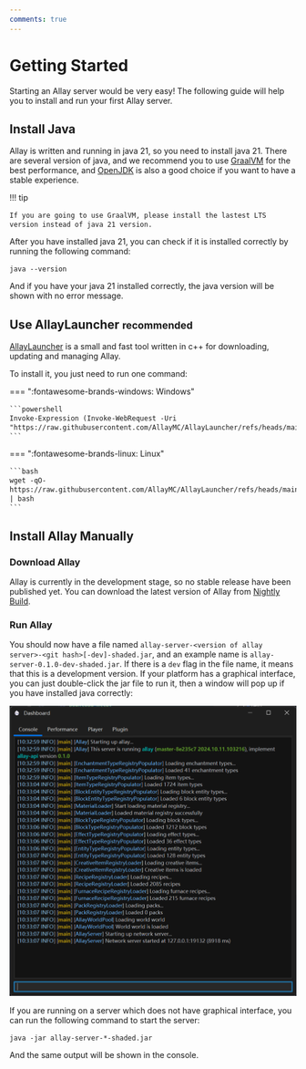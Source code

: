 ```yaml
---
comments: true
---
```


# Getting Started

Starting an Allay server would be very easy! The following guide will help you to
install and run your first Allay server.

## Install Java

Allay is written and running in java 21, so you need to install java 21.
There are several version of java, and we recommend you to use [GraalVM](https://www.graalvm.org/) for the best
performance,
and [OpenJDK](https://adoptopenjdk.net/) is also a good choice if you want to have a stable experience.

!!! tip

    If you are going to use GraalVM, please install the lastest LTS version instead of java 21 version.

After you have installed java 21, you can check if it is installed correctly by running the following command:

```shell
java --version
```

And if you have your java 21 installed correctly, the java version will be shown with no error message.

## Use AllayLauncher <small>recommended</small>

[AllayLauncher](https://github.com/AllayMC/AllayLauncher) is a small and fast tool written in c++ for downloading,
updating and managing Allay.

To install it, you just need to run one command:

=== ":fontawesome-brands-windows: Windows"

    ```powershell
    Invoke-Expression (Invoke-WebRequest -Uri "https://raw.githubusercontent.com/AllayMC/AllayLauncher/refs/heads/main/scripts/install_windows.ps1").Content
    ```

=== ":fontawesome-brands-linux: Linux"

    ```bash
    wget -qO- https://raw.githubusercontent.com/AllayMC/AllayLauncher/refs/heads/main/scripts/install_linux.sh | bash
    ```

## Install Allay Manually

### Download Allay

Allay is currently in the development stage, so no stable release have been published yet.
You can download the latest version of Allay
from [Nightly Build](https://github.com/AllayMC/Allay/releases/tag/nightly).

### Run Allay

You should now have a file named `allay-server-<version of allay server>-<git hash>[-dev]-shaded.jar`, and an example
name is
`allay-server-0.1.0-dev-shaded.jar`. If there is a `dev` flag in the file name, it means that this is a development
version.
If your platform has a graphical interface, you can just double-click the jar file to run it, then a window will pop up
if you have installed java correctly:

![installation-p1.png](installation-p1.png)

If you are running on a server which does not have graphical interface, you can run the following command to start the
server:

```shell
java -jar allay-server-*-shaded.jar
```

And the same output will be shown in the console.
